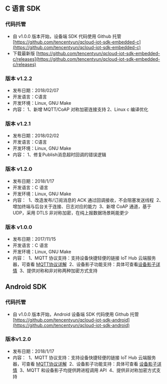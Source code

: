 ## C 语言 SDK
### 代码托管
- 自 v1.0.0 版本开始，设备端 SDK 代码使用 Github 托管
  [https://github.com/tencentyun/qcloud-iot-sdk-embedded-c](https://github.com/tencentyun/qcloud-iot-sdk-embedded-c)
- 下载最新版 
  [https://github.com/tencentyun/qcloud-iot-sdk-embedded-c/releases](https://github.com/tencentyun/qcloud-iot-sdk-embedded-c/releases)
  
### 版本 v1.2.2
- 发布日期：2018/02/07
- 开发语言：C语言
- 开发环境：Linux, GNU Make
- 内容：
	1、新增 MQTT/CoAP 对称加密连接支持
	2、Linux c 编译优化

### 版本 v1.2.1
- 发布日期：2018/02/02
- 开发语言：C语言
- 开发环境：Linux, GNU Make
- 内容：
	1、修复Publish消息超时回调的错误逻辑

### 版本 v1.2.0
- 发布日期：2018/1/17
- 开发语言：C 语言
- 开发环境：Linux, GNU Make
- 内容：
  1、改造发布/订阅消息的 ACK 通过回调接收，不会阻塞发送线程
  2、增加终端与后台关于连接、日志对应的能力
  3、新增 CoAP 通道，基于 UDP，采用 DTLS 非对称加密，在纯上报数据场景耗能更少

### 版本 v1.0.0
- 发布日期：2017/11/15
- 开发语言：C 语言
- 开发环境：Linux, GNU Make
- 内容：
  1、MQTT 协议支持：支持设备快捷轻便的链接 IoT Hub 云端服务器，可查看 [MQTT协议详解](https://github.com/mcxiaoke/mqtt)
  2、设备影子功能支持：具体可查看[设备影子详情](https://cloud.tencent.com/document/product/634/11918)
  3、提供对称和非对称两种加密方式支持

## Android SDK

### 代码托管
- 自 v1.0.0 版本开始，Android 设备端 SDK 代码使用 Github 托管
  [https://github.com/tencentyun/qcloud-iot-sdk-android](https://github.com/tencentyun/qcloud-iot-sdk-android)

### 版本v1.2.0
- 发布日期：2018/1/17
- 内容：
  1、MQTT 协议支持：支持设备快捷轻便的链接 IoT Hub 云端服务器，可查看 [MQTT协议详解](https://github.com/mcxiaoke/mqtt)
  2、设备影子功能支持：具体可查看 [设备影子详情](https://cloud.tencent.com/document/product/634/11918)
  3、MQTT 和设备影子均提供跨进程调用 API
  4、提供非对称加密方式支持

